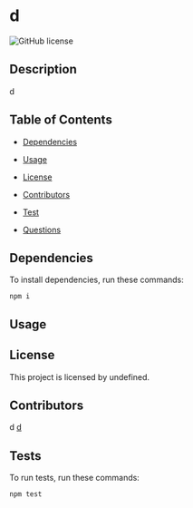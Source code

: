 # d
  ![GitHub license](https://img.shields.io/badge/license-MIT-blue.svg)

## Description

d

## Table of Contents

* [Dependencies](#dependencies)

* [Usage](#usage)


* [License](#license)


* [Contributors](#contributors)

* [Test](#test)

* [Questions](#questions)

## Dependencies

To install dependencies, run these commands:

```
npm i
```

## Usage



## License

This project is licensed by undefined.

## Contributors


d
[d](https://github.com/d/)

## Tests

To run tests, run these commands:

```
npm test
```